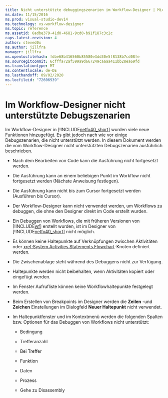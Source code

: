 ```yaml
---
title: Nicht unterstützte debuggingszenarien im Workflow-Designer | Microsoft-Dokumentation
ms.date: 11/15/2016
ms.prod: visual-studio-dev14
ms.technology: vs-workflow-designer
ms.topic: reference
ms.assetid: 6adbe379-41d0-4681-9cd0-b91f187c3c2c
caps.latest.revision: 4
author: steved0x
ms.author: jillfra
manager: jillfra
ms.openlocfilehash: fdbe68b416560b85580e3dd30e5f8138b7cd08fe
ms.sourcegitcommit: 6cfffa72af599a9d667249caaaa411bb28ea69fd
ms.translationtype: MT
ms.contentlocale: de-DE
ms.lasthandoff: 09/02/2020
ms.locfileid: "72606939"
---
```

# <a name="unsupported-debugging-scenarios-in-the-workflow-designer"></a>Im Workflow-Designer nicht unterstützte Debugszenarien
Im Workflow-Designer in [!INCLUDE[netfx40_short](../includes/netfx40-short-md.md)] wurden viele neue Funktionen hinzugefügt. Es gibt jedoch nach wie vor einige Debugszenarien, die nicht unterstützt werden. In diesem Dokument werden die vom Workflow-Designer nicht unterstützten Debugszenarien ausführlich beschrieben.

- Nach dem Bearbeiten von Code kann die Ausführung nicht fortgesetzt werden.

- Die Ausführung kann an einem beliebigen Punkt im Workflow nicht fortgesetzt werden (Nächste Anweisung festlegen).

- Die Ausführung kann nicht bis zum Cursor fortgesetzt werden (Ausführen bis Cursor).

- Der Workflow-Designer kann nicht verwendet werden, um Workflows zu debuggen, die ohne den Designer direkt im Code erstellt wurden.

- Ein Debuggen von Workflows, die mit früheren Versionen von [!INCLUDE[wf](../includes/wf-md.md)] erstellt wurden, ist im Designer von [!INCLUDE[netfx40_short](../includes/netfx40-short-md.md)] nicht möglich.

- Es können keine Haltepunkte auf Verknüpfungen zwischen Aktivitäten oder <xref:System.Activities.Statements.Flowchart>-Knoten definiert werden.

- Die Zwischenablage steht während des Debuggens nicht zur Verfügung.

- Haltepunkte werden nicht beibehalten, wenn Aktivitäten kopiert oder eingefügt werden.

- Im Fenster Aufrufliste können keine Workflowhaltepunkte festgelegt werden.

- Beim Erstellen von Breakpoints im Designer werden die **Zeilen** -und **Zeichen** Einstellungen im Dialogfeld **Neuer Haltepunkt** nicht verwendet.

- Im Haltepunktfenster und im Kontextmenü werden die folgenden Spalten bzw. Optionen für das Debuggen von Workflows nicht unterstützt:

  - Bedingung

  - Trefferanzahl

  - Bei Treffer

  - Funktion

  - Daten

  - Prozess

  - Gehe zu Disassembly
